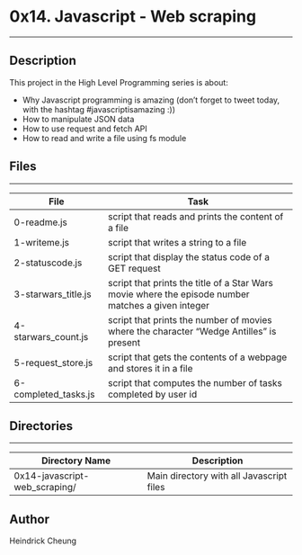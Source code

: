 # 0x14. Javascript - Web scraping
---
## Description

This project in the High Level Programming series is about:
* Why Javascript programming is amazing (don’t forget to tweet today, with the hashtag #javascriptisamazing :))
* How to manipulate JSON data
* How to use request and fetch API
* How to read and write a file using fs module

## Files
---
File|Task
---|---
0-readme.js | script that reads and prints the content of a file
1-writeme.js | script that writes a string to a file
2-statuscode.js | script that display the status code of a GET request
3-starwars_title.js | script that prints the title of a Star Wars movie where the episode number matches a given integer
4-starwars_count.js | script that prints the number of movies where the character “Wedge Antilles” is present
5-request_store.js |  script that gets the contents of a webpage and stores it in a file
6-completed_tasks.js | script that computes the number of tasks completed by user id

## Directories
---
Directory Name | Description
---|---
0x14-javascript-web_scraping/ | Main directory with all Javascript files

## Author
Heindrick Cheung
